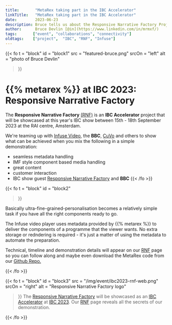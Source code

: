 ```yaml
---
title:       "MetaRex taking part in the IBC Accelerator"
linkTitle:   "MetaRex taking part in the IBC Accelerator"
date:        2023-06-23
description: Bruce tells us about the Responsive Narrative Factory Project for IBC 2023.
author:      Bruce Devlin [@in](https://www.linkedin.com/in/mrmxf/)
tags:       ["event", "collaborations", "connectivity"] 
oldtags:    ["project",  "IBC", "RNF", "Infuse"]
---
```


<!-- ####################################################################### -->
{{< fo t = "block"
  id       = "block1"
  src      = "featured-bruce.png"
  srcOn    = "left"
  alt = "photo of Bruce Devlin"
>}}
# {{% metarex %}} at IBC 2023: Responsive Narrative Factory

The **Responsive Narrative Factory** [(RNF)] is an **IBC Accelerator** project that will be showcased at this year's IBC show between 15th - 18th September 2023 at the RAI centre, Amsterdam.

We're teaming up with [Infuse Video], the **BBC**, [CuVo] and others to show what can be achieved when you mix the following in a simple demonstration:

* seamless metadata handling
* IMF style component based media handling
* great content
* customer interaction
* IBC show guest [Responsive Narrative Factory] and **BBC**
{{< /fo >}}
<!-- ####################################################################### -->
{{< fo t = "block"
    id   = "block2"
>}}

Basically ultra-fine-grained-personalisation becomes a relatively simple
task if you have all the right components ready to go.

The Infuse video player uses metadata provided by {{% metarex %}} to deliver the
components of a programme that the viewer wants. No extra storage or redndering
is required - it's just a matter of using the metadata to automate the
preparation.

Technical, timeline and demonstration details will appear on our [RNF] page so
you can follow along and maybe even download the MetaRex code from our [Github Repo.]


{{< /fo >}}
<!-- ####################################################################### -->
{{< fo t = "block"
  id       = "block3"
  src      = "/img/event/ibc2023-rnf-web.png"
  srcOn    = "right"
  alt = "Responsive Narrative Factory logo"
>}}
The [Responsive Narrative Factory] will be showcased as an [IBC Accelerator] at
[IBC 2023]. Our [RNF] page reveals all the secrets of our demonstration.


[github]:           https://github.com/metarex-media
[IBC]:              https://show.ibc.org/
[Infuse Video]:     https://www.infuse.video/
[CuVo]:             https://cuvo.ai/cuvo-to-showcase-innovations-at-ibc2023-conference/#:~:text=The%20Accelerator%20Program%20is%20an,test%20and%20refine%20groundbreaking%20concepts
[MPTS2023]:        /blog/2023/05/04/2023-05-04-metarex-mpts-2023-may-mega-update/
[(RNF)]:           /project/Archive/IBC2023/_index.md
[RNF]:           /project/Archive/IBC2023/_index.md
[IBC Accelerator]:  https://show.ibc.org/accelerator-media-innovation-programme
[Github Repo.]:     https://github.com/metarex-media
[Responsive Narrative Factory]:  https://show.ibc.org/accelerator-media-innovation-programme/accelerator-project-responsive-narrative-factory
[IBC 2023]:        https://show.ibc.org/
{{< /fo >}}
